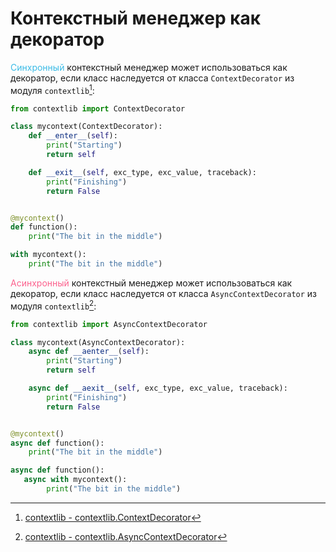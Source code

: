 # Контекстный менеджер как декоратор

<font color="#3ABBE6">Синхронный</font> контекстный менеджер может использоваться как декоратор, если класс наследуется от класса `ContextDecorator` из модуля `contextlib`[^1]:

```python
from contextlib import ContextDecorator

class mycontext(ContextDecorator):
    def __enter__(self):
        print("Starting")
        return self

    def __exit__(self, exc_type, exc_value, traceback):
        print("Finishing")
        return False


@mycontext()
def function():
    print("The bit in the middle")

with mycontext():
    print("The bit in the middle")
```

<font color="#FC618D">Асинхронный</font> контекстный менеджер может использоваться как декоратор, если класс наследуется от класса `AsyncContextDecorator` из модуля `contextlib`[^2]:

```python
from contextlib import AsyncContextDecorator

class mycontext(AsyncContextDecorator):
    async def __aenter__(self):
        print("Starting")
        return self

    async def __aexit__(self, exc_type, exc_value, traceback):
        print("Finishing")
        return False


@mycontext()
async def function():
    print("The bit in the middle")

async def function():
   async with mycontext():
        print("The bit in the middle")
```

[^1]: [contextlib - contextlib.ContextDecorator](https://docs.python.org/3/library/contextlib.html#contextlib.ContextDecorator)
[^2]: [contextlib - contextlib.AsyncContextDecorator](https://docs.python.org/3/library/contextlib.html#contextlib.AsyncContextDecorator)
